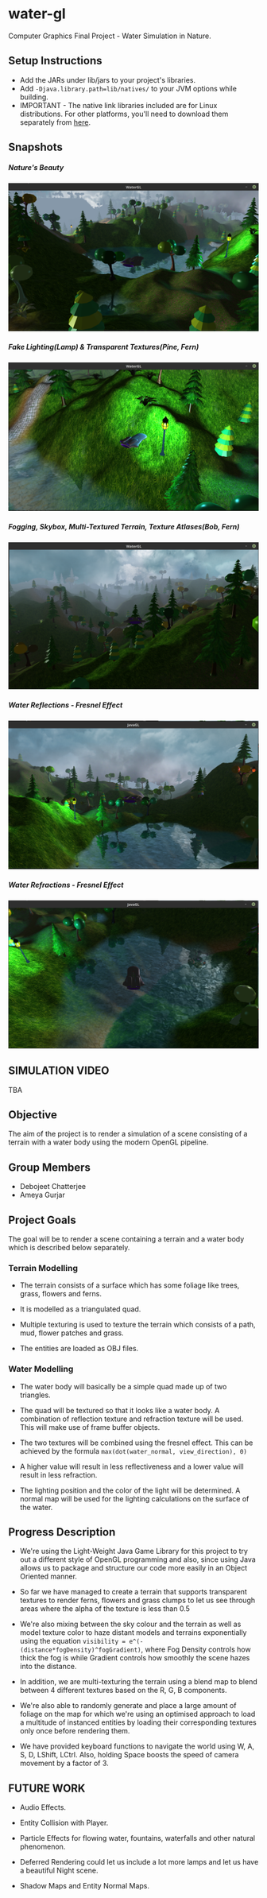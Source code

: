 # water-gl
Computer Graphics Final Project - Water Simulation in Nature.

## Setup Instructions
* Add the JARs under lib/jars to your project's libraries.
* Add `-Djava.library.path=lib/natives/` to your JVM options while building.
* IMPORTANT - The native link libraries included are for Linux distributions.
For other platforms, you'll need to download them separately from [here](https://sourceforge.net/projects/java-game-lib/files/Official%20Releases/LWJGL%202.9.3/).

## Snapshots

##### Nature's Beauty
![showcase](snaps/showcase.png)

##### Fake Lighting(Lamp) & Transparent Textures(Pine, Fern)
![fake_lighting](snaps/fake_lighting.png)

##### Fogging, Skybox, Multi-Textured Terrain, Texture Atlases(Bob, Fern)
![fogging_skybox](snaps/fogging_skybox.png)

##### Water Reflections - Fresnel Effect
![reflections](snaps/reflections.png)

##### Water Refractions - Fresnel Effect
![refractions](snaps/refractions.png)

## SIMULATION VIDEO
TBA

## Objective
The aim of the project is to render a simulation of a scene consisting of a terrain with a water body using the modern OpenGL pipeline.

## Group Members
* Debojeet Chatterjee
* Ameya Gurjar

## Project Goals

The goal will be to render a scene containing a terrain and a water body which is described below separately.

### Terrain Modelling

* The terrain consists of a surface which has some foliage like trees, grass, flowers and ferns.

* It is modelled as a triangulated quad.

* Multiple texturing is used to texture the terrain which consists of a path, mud, flower patches and grass.

* The entities are loaded as OBJ files.
  
### Water Modelling

* The water body will basically be a simple quad made up of two triangles.

* The quad will be textured so that it looks like a water body. A combination of reflection texture and refraction texture will be used. This will make use of frame buffer objects.

* The two textures will be combined using the fresnel effect. This can be achieved by the formula
`max(dot(water_normal, view_direction), 0)`

* A higher value will result in less reflectiveness and a lower value will result in less refraction.  

* The lighting position and the color of the light will be determined. A normal map will be used for the lighting calculations on the surface of the water.

## Progress Description

* We're using the Light-Weight Java Game Library for this project to try out a different style of OpenGL programming and also,
since using Java allows us to package and structure our code more easily in an Object Oriented manner.

* So far we have managed to create a terrain that supports transparent textures to render ferns, flowers and grass clumps
to let us see through areas where the alpha of the texture is less than 0.5

* We're also mixing between the sky colour and the terrain as well as model texture color to haze distant models and terrains exponentially
using the equation `visibility = e^(-(distance*fogDensity)^fogGradient)`, 
where Fog Density controls how thick the fog is while Gradient controls how smoothly the scene hazes into the distance.

* In addition, we are multi-texturing the terrain using a blend map to blend between 4 different textures based on the R, G, B components.

* We're also able to randomly generate and place a large amount of foliage on the map for which we're using an optimised approach to load
a multitude of instanced entities by loading their corresponding textures only once before rendering them.

* We have provided keyboard functions to navigate the world using W, A, S, D, LShift, LCtrl. Also, holding Space boosts the speed of 
camera movement by a factor of 3.

## FUTURE WORK

* Audio Effects.

* Entity Collision with Player.

* Particle Effects for flowing water, fountains, waterfalls and other natural phenomenon.

* Deferred Rendering could let us include a lot more lamps and let us have a beautiful Night scene.

* Shadow Maps and Entity Normal Maps.